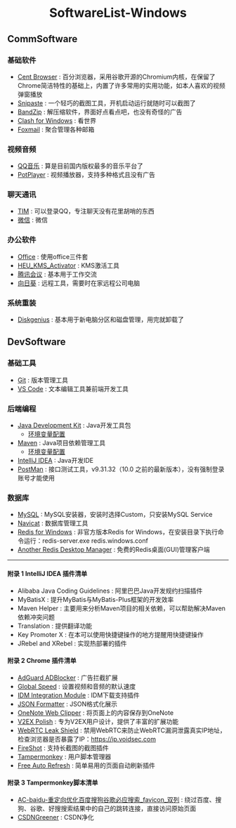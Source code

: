 <div align="center">

# **SoftwareList-Windows**

</div>

## CommSoftware

### 基础软件
- [Cent Browser](https://www.centbrowser.cn) : 百分浏览器，采用谷歌开源的Chromium内核，在保留了Chrome简洁特性的基础上，内置了许多常用的实用功能，如本人喜欢的视频弹窗播放
- [Snipaste](https://www.snipaste.com) : 一个轻巧的截图工具，开机启动运行就随时可以截图了
- [BandZip](https://www.bandisoft.com/bandizip) : 解压缩软件，界面好点看点吧，也没有奇怪的广告
- [Clash for Windows](https://github.com/Z-Siqi/Clash-for-Windows_Chinese) : 看世界
- [Foxmail](https://www.foxmail.com/) : 聚合管理各种邮箱

### 视频音频
- [QQ音乐](https://y.qq.com/download/index.html) : 算是目前国内版权最多的音乐平台了
- [PotPlayer](https://potplayer.tv) : 视频播放器，支持多种格式且没有广告

### 聊天通讯
- [TIM](https://office.qq.com) : 可以登录QQ，专注聊天没有花里胡哨的东西
- [微信](https://weixin.qq.com) : 微信

### 办公软件
- [Office](https://msdn.itellyou.cn) : 使用office三件套
- [HEU_KMS_Activator](https://github.com/zbezj/HEU_KMS_Activator) : KMS激活工具
- [腾讯会议](https://meeting.tencent.com) : 基本用于工作交流
- [向日葵](https://sunlogin.oray.com/download) : 远程工具，需要时在家远程公司电脑

### 系统重装
- [Diskgenius](https://www.diskgenius.cn) : 基本用于新电脑分区和磁盘管理，用完就卸载了

## DevSoftware

### 基础工具
- [Git](https://www.git-scm.com) : 版本管理工具
- [VS Code](https://code.visualstudio.com) : 文本编辑工具兼前端开发工具

### 后端编程
- [Java Development Kit](https://www.oracle.com/cn/java/technologies/downloads) : Java开发工具包
  - [环境变量配置](https://www.runoob.com/java/java-environment-setup.html)
- [Maven](https://maven.apache.org) : Java项目依赖管理工具
  - [环境变量配置](https://www.runoob.com/maven/maven-setup.html)
- [IntelliJ IDEA](https://www.jetbrains.com/idea) : Java开发IDE
- [PostMan](https://dl.pstmn.io/download/version/9.31.32/win64) : 接口测试工具，v9.31.32（10.0 之前的最新版本），没有强制登录账号才能使用

### 数据库
- [MySQL](https://dev.mysql.com/downloads/installer) : MySQL安装器，安装时选择Custom，只安装MySQL Service
- [Navicat](https://github.com/shuhongfan/NavicatCracker) : 数据库管理工具
- [Redis for Windows](https://github.com/tporadowski/redis) : 非官方版本Redis for Windows，在安装目录下执行命令运行：redis-server.exe redis.windows.conf
- [Another Redis Desktop Manager](https://github.com/qishibo/AnotherRedisDesktopManager) : 免费的Redis桌面(GUI)管理客户端

---

#### 附录 1 IntelliJ IDEA 插件清单
- Alibaba Java Coding Guidelines : 阿里巴巴Java开发规约扫描插件
- MyBatisX : 提升MyBatis与MyBatis-Plus框架的开发效率
- Maven Helper : 主要用来分析Maven项目的相关依赖，可以帮助解决Maven依赖冲突问题
- Translation : 提供翻译功能
- Key Promoter X : 在本可以使用快捷键操作的地方提醒用快捷键操作
- JRebel and XRebel : 实现热部署的插件

#### 附录 2 Chrome 插件清单
- [AdGuard ADBlocker](https://chromewebstore.google.com/detail/adguard-adblocker/bgnkhhnnamicmpeenaelnjfhikgbkllg) : 广告拦截扩展
- [Global Speed](https://chromewebstore.google.com/detail/jpbjcnkcffbooppibceonlgknpkniiff) : 设置视频和音频的默认速度
- [IDM Integration Module](https://chromewebstore.google.com/detail/idm-integration-module/ngpampappnmepgilojfohadhhmbhlaek) : IDM下载支持插件
- [JSON Formatter](https://chromewebstore.google.com/detail/json-formatter/bcjindcccaagfpapjjmafapmmgkkhgoa) : JSON格式化展示
- [OneNote Web Clipper](https://chrome.google.com/webstore/detail/gojbdfnpnhogfdgjbigejoaolejmgdhk) : 将页面上的内容保存到OneNote
- [V2EX Polish](https://chromewebstore.google.com/detail/v2ex-polish/onnepejgdiojhiflfoemillegpgpabdm) : 专为V2EX用户设计，提供了丰富的扩展功能
- [WebRTC Leak Shield](https://chromewebstore.google.com/detail/webrtc-leak-shield/bppamachkoflopbagkdoflbgfjflfnfl) : 禁用WebRTC来防止WebRTC漏洞泄露真实IP地址，检查浏览器是否暴露了IP：https://ip.voidsec.com
- [FireShot](https://chromewebstore.google.com/detail/take-webpage-screenshots/mcbpblocgmgfnpjjppndjkmgjaogfceg) : 支持长截图的截图插件
- [Tampermonkey](https://chrome.google.com/webstore/detail/dhdgffkkebhmkfjojejmpbldmpobfkfo) : 用户脚本管理器
- [Free Auto Refresh](https://chromewebstore.google.com/detail/lfkfikiejjfhpfbpgfolfkkdjpepmkal) : 简单易用的页面自动刷新插件

#### 附录 3 Tampermonkey脚本清单
- [AC-baidu-重定向优化百度搜狗谷歌必应搜索_favicon_双列](https://greasyfork.org/zh-TW/scripts/14178-ac-baidu-%E9%87%8D%E5%AE%9A%E5%90%91%E4%BC%98%E5%8C%96%E7%99%BE%E5%BA%A6%E6%90%9C%E7%8B%97%E8%B0%B7%E6%AD%8C%E5%BF%85%E5%BA%94%E6%90%9C%E7%B4%A2-favicon-%E5%8F%8C%E5%88%97) : 绕过百度、搜狗、谷歌、好搜搜索结果中的自己的跳转连接，直接访问原始页面
- [CSDNGreener](https://greasyfork.org/zh-CN/scripts/378351-csdngreener-csdn%E5%B9%BF%E5%91%8A%E5%AE%8C%E5%85%A8%E8%BF%87%E6%BB%A4-%E5%85%8D%E7%99%BB%E5%BD%95-%E4%B8%AA%E6%80%A7%E5%8C%96%E6%8E%92%E7%89%88-%E6%9C%80%E5%BC%BA%E8%80%81%E7%89%8C%E8%84%9A%E6%9C%AC-%E6%8C%81%E7%BB%AD%E6%9B%B4%E6%96%B0) : CSDN净化

